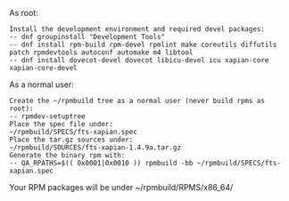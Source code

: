 As root:

    Install the development environment and required devel packages:
    -- dnf groupinstall "Development Tools"
    -- dnf install rpm-build rpm-devel rpmlint make coreutils diffutils patch rpmdevtools autoconf automake m4 libtool
    -- dnf install dovecot-devel dovecot libicu-devel icu xapian-core xapian-core-devel

As a normal user:

    Create the ~/rpmbuild tree as a normal user (never build rpms as root):
    -- rpmdev-setuptree
    Place the spec file under:
    ~/rpmbuild/SPECS/fts-xapian.spec
    Place the tar.gz sources under:
    ~/rpmbuild/SOURCES/fts-xapian-1.4.9a.tar.gz
    Generate the binary rpm with:
    -- QA_RPATHS=$(( 0x0001|0x0010 )) rpmbuild -bb ~/rpmbuild/SPECS/fts-xapian.spec

Your RPM packages will be under ~/rpmbuild/RPMS/x86_64/


